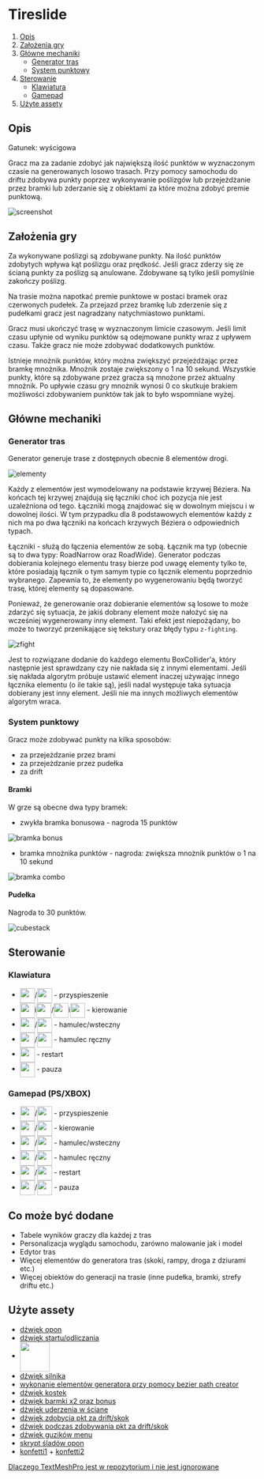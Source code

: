 # Tireslide
1. [Opis](#Opis)
2. [Założenia gry](#Założenia-gry)
3. [Główne mechaniki](#Główne-mechaniki)
    - [Generator tras](#Generator-tras)
    - [System punktowy](#System-punktowy)
4. [Sterowanie](#Sterowanie)
    - [Klawiatura](#Klawiatura)
    - [Gamepad](#Gamepad-(PS/XBOX))
5. [Użyte assety](#Użyte-assety)

## Opis
Gatunek: wyścigowa

Gracz ma za zadanie zdobyć jak największą ilość punktów w wyznaczonym czasie na generowanych losowo trasach. Przy pomocy samochodu do driftu zdobywa punkty poprzez wykonywanie poślizgów lub przejeżdżanie przez bramki lub zderzanie się z obiektami za które można zdobyć premie punktową. 

![screenshot](readmeimg/screenshot.png)

## Założenia gry
Za wykonywane poślizgi są zdobywane punkty. Na ilość punktów zdobytych wpływa kąt poślizgu oraz prędkość. Jeśli gracz zderzy się ze ścianą punkty za poślizg są anulowane. Zdobywane są tylko jeśli pomyślnie zakończy poślizg. 

Na trasie można napotkać premie punktowe w postaci bramek oraz czerwonych pudełek. Za przejazd przez bramkę lub zderzenie się z pudełkami gracz jest nagradzany natychmiastowo punktami. 

Gracz musi ukończyć trasę w wyznaczonym limicie czasowym. Jeśli limit czasu upłynie od wyniku punktów są odejmowane punkty wraz z upływem czasu. Także gracz nie może zdobywać dodatkowych punktów. 

Istnieje mnożnik punktów, który można zwiększyć przejeżdżając przez bramkę mnożnika. Mnożnik zostaje zwiększony o 1 na 10 sekund. Wszystkie punkty, które są zdobywane przez gracza są mnożone przez aktualny mnożnik. Po upływie czasu gry mnożnik wynosi 0 co skutkuje brakiem możliwości zdobywaniem punktów tak jak to było wspomniane wyżej. 

## Główne mechaniki
### Generator tras
Generator generuje trase z dostępnych obecnie 8 elementów drogi.

![elementy](readmeimg/elements.png)

Każdy z elementów jest wymodelowany na podstawie krzywej Béziera. Na końcach tej krzywej znajdują się łączniki choć ich pozycja nie jest uzależniona od tego. Łączniki mogą znajdować się w dowolnym miejscu i w dowolnej ilości. W tym przypadku dla 8 podstawowych elementów każdy z nich ma po dwa łączniki na końcach krzywych Béziera o odpowiednich typach. 

Łączniki - służą do łączenia elementów ze sobą. Łącznik ma typ (obecnie są to dwa typy: RoadNarrow oraz RoadWide). Generator podczas dobierania kolejnego elementu trasy bierze pod uwagę elementy tylko te, które posiadają łącznik o tym samym typie co łącznik elementu poprzednio wybranego. Zapewnia to, że elementy po wygenerowaniu będą tworzyć trasę, której elementy są dopasowane. 

Ponieważ, że generowanie oraz dobieranie elementów są losowe to może zdarzyć się sytuacja, że jakiś dobrany element może nałożyć się na wcześniej wygenerowany inny element. Taki efekt jest niepożądany, bo może to tworzyć przenikające się tekstury oraz błędy typu `z-fighting`. 

![zfight](readmeimg/zfight.png)

Jest to rozwiązane dodanie do każdego elementu BoxCollider'a, który następnie jest sprawdzany czy nie nakłada się z innymi elementami. Jeśli się nakłada algorytm próbuje ustawić element inaczej używając innego łącznika elementu (o ile takie są), jeśli nadal występuje taka sytuacja dobierany jest inny element. Jeśli nie ma innych możliwych elementów algorytm wraca.
### System punktowy
Gracz może zdobywać punkty na kilka sposobów:
- za przejeżdzanie przez brami
- za przejeżdzanie przez pudełka
- za drift

#### Bramki
W grze są obecne dwa typy bramek:
- zwykła bramka bonusowa - nagroda 15 punktów

![bramka bonus](readmeimg/bramkabonus.png)
- bramka mnożnika punktów - nagroda: zwiększa mnożnik punktów o 1 na 10 sekund

![bramka combo](readmeimg/bramkacombo.png)

#### Pudełka
Nagroda to 30 punktów.

![cubestack](readmeimg/cubestack.png)
## Sterowanie
### Klawiatura
- <img width="30px" style="vertical-align:middle;" src="Key_Prompts/Keyboard_Mouse/Dark/Arrow_Up_Key_Dark.png">/<img width="30px" style="vertical-align:middle;" src="Key_Prompts/Keyboard_Mouse/Dark/W_Key_Dark.png"> - przyspieszenie
- <img width="30px" style="vertical-align:middle;" src="Key_Prompts/Keyboard_Mouse/Dark/Arrow_Left_Key_Dark.png">i<img width="30px" style="vertical-align:middle;" src="Key_Prompts/Keyboard_Mouse/Dark/Arrow_Right_Key_Dark.png">/<img width="30px" style="vertical-align:middle;" src="Key_Prompts/Keyboard_Mouse/Dark/A_Key_Dark.png">i<img width="30px" style="vertical-align:middle;" src="Key_Prompts/Keyboard_Mouse/Dark/D_Key_Dark.png"> - kierowanie
- <img width="30px" style="vertical-align:middle;" src="Key_Prompts/Keyboard_Mouse/Dark/Arrow_Down_Key_Dark.png">/<img width="30px" style="vertical-align:middle;" src="Key_Prompts/Keyboard_Mouse/Dark/S_Key_Dark.png"> - hamulec/wsteczny
- <img width="30px" style="vertical-align:middle;" src="Key_Prompts/Keyboard_Mouse/Dark/Space_Key_Dark.png">/<img width="30px" style="vertical-align:middle;" src="Key_Prompts/Keyboard_Mouse/Dark/Ctrl_Key_Dark.png"> - hamulec ręczny
- <img width="30px" style="vertical-align:middle;" src="Key_Prompts/Keyboard_Mouse/Dark/Del_Key_Dark.png"> - restart
- <img width="30px" style="vertical-align:middle;" src="Key_Prompts/Keyboard_Mouse/Dark/Esc_Key_Dark.png"> - pauza

### Gamepad (PS/XBOX)
- <img width="30px" style="vertical-align:middle;" src="Key_Prompts/PS4/PS4_R2.png">/<img width="30px" style="vertical-align:middle;" src="Key_Prompts/Xbox One/XboxOne_RT.png"> - przyspieszenie
- <img width="30px" style="vertical-align:middle;" src="Key_Prompts/PS4/PS4_Left_Stick.png">/<img width="30px" style="vertical-align:middle;" src="Key_Prompts/Xbox One/XboxOne_Left_Stick.png"> - kierowanie
- <img width="30px" style="vertical-align:middle;" src="Key_Prompts/PS4/PS4_L2.png">/<img width="30px" style="vertical-align:middle;" src="Key_Prompts/Xbox One/XboxOne_LT.png"> - hamulec/wsteczny
- <img width="30px" style="vertical-align:middle;" src="Key_Prompts/PS4/PS4_R1.png">/<img width="30px" style="vertical-align:middle;" src="Key_Prompts/Xbox One/XboxOne_RB.png"> - hamulec ręczny
- <img width="30px" style="vertical-align:middle;" src="Key_Prompts/PS4/PS4_Triangle.png">/<img width="30px" style="vertical-align:middle;" src="Key_Prompts/Xbox One/XboxOne_Y.png"> - restart
- <img width="30px" style="vertical-align:middle;" src="Key_Prompts/PS4/PS4_Options.png">/<img width="30px" style="vertical-align:middle;" src="Key_Prompts/Xbox One/XboxOne_Menu.png"> - pauza


## Co może być dodane
 - Tabele wyników graczy dla każdej z tras
 - Personalizacja wyglądu samochodu, zarówno malowanie jak i model
 - Edytor tras
 - Więcej elementów do generatora tras (skoki, rampy, droga z dziurami etc.)
 - Więcej obiektów do generacji na trasie (inne pudełka, bramki, strefy driftu etc.)


## Użyte assety
 - [dźwięk opon](https://randyol.home.xs4all.nl/wavgeluiden/wav_geluiden.htm)
 - [dźwięk startu/odliczania](https://freesound.org/people/JustInvoke/sounds/446142/)
 - <img style="height: 60px; vertical-align: middle;" src="readmeimg/driftCar.png">
 - [dźwięk silnika](https://assetstore.unity.com/packages/audio/sound-fx/transportation/rotary-x8-free-engine-sound-pack-106119)
 - [wykonanie elementów generatora przy pomocy bezier path creator](https://assetstore.unity.com/packages/tools/utilities/b-zier-path-creator-136082)
 - [dźwięk kostek](https://freesound.org/people/AxelSpeller/sounds/369746/)
 - [dźwięk barmki x2 oraz bonus](https://freesound.org/people/Tetoszka/sounds/541499/)
 - [dźwięk uderzenia w ściane](https://freesound.org/people/thecoolcookie17/sounds/573047/)
 - [dźwięk zdobycia pkt za drift/skok](https://freesound.org/people/qubodup/sounds/60013/)
 - [dźwięk podczas zdobywania pkt za drift/skok](https://freesound.org/people/Joao_Janz/sounds/482653/)
 - [dźwięk guzików menu](https://freesound.org/people/suntemple/sounds/253172/)
 - [skrypt śladów opon](https://github.com/Nition/UnitySkidmarks)
 - [konfetti1](https://freesound.org/people/Breviceps/sounds/458398/) + [konfetti2](https://freesound.org/people/themfish/sounds/45825/)

[Dlaczego TextMeshPro jest w repozytorium i nie jest ignorowane](https://github.com/game-ci/unity-actions/issues/62)
